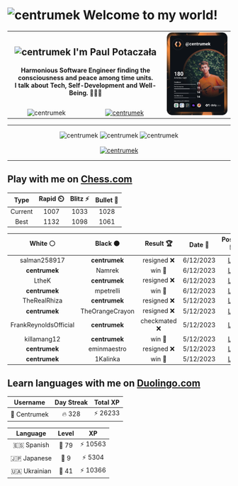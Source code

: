 <h1>
  <img
    src="https://emojis.slackmojis.com/emojis/images/1531849430/4246/blob-sunglasses.gif"
    width="30"
    alt="centrumek"
  />
  Welcome to my world!
</h1>

<table>
  <tbody>
    <tr>
      <td align="center" width="70%" colspan="2">
        <h2>
          <img
            src="https://raw.githubusercontent.com/MartinHeinz/MartinHeinz/master/wave.gif"
            width="30px"
            alt="centrumek"
          />
          I'm Paul Potaczała
        </h2>
        <h4>
          Harmonious Software Engineer finding the consciousness and peace among time units.
          <br/>
          I talk about Tech, Self-Development and Well-Being. 🌿🧘🚀
        </h4>
      </td>
      <td width="30%" rowspan="2">
        <a href="https://app.daily.dev/centrumek">
          <img
            src="./devcard.svg"
            alt="centrumek"
          />
        </a>
      </td>
    </tr>
    <tr align="center">
      <td>
        <img
          src="https://komarev.com/ghpvc/?username=centrumek&label=visitors&color=0e75b6&style=flat"
          alt="centrumek"
        >
      </td>
      <td>
        <a href="https://stackoverflow.com/users/14496012/centrumek">
          <img
            src="https://stackoverflow.com/users/flair/14496012.png?theme=dark"
            alt="centrumek"
          >
        </a>
      </td>
    </tr>
  </tbody>
</table>

---
<div align="center">
  <img 
    src="https://github-readme-stats.vercel.app/api?username=centrumek&show_icons=true&count_private=true&theme=dark&hide_border=true&hide=issues,contribs&bg_color=00000000"
    alt="centrumek"
  />
  <img
    src="https://github-readme-stats.vercel.app/api/top-langs/?username=centrumek&layout=compact&hide_border=true&theme=dark&bg_color=00000000&langs_count=6&exclude_repo=air-statistic-app"
    alt="centrumek"
  />
  <img 
    src="https://github-readme-streak-stats.herokuapp.com?user=centrumek&theme=dark&hide_border=true&background=FFFFFF00"
    alt="centrumek"
  />
  <br/>
  <br/>
  <a href="https://www.buymeacoffee.com/centrumek">
    <img
      src="https://cdn.buymeacoffee.com/buttons/v2/default-orange.png"
      height="50"
      width="210"
      alt="centrumek"
    />
  </a>
</div>

---

## Play with me on [Chess.com](https://www.chess.com/member/centrumek)

<div align="center">
<!--START_SECTION:chessStats-->
<!-- Automatically generated with https://github.com/Balastrong/chess-stats-action -->

| Type | Rapid ⏲️ | Blitz ⚡ | Bullet 🔫 |
|:---:|:---:|:---:|:---:|
| Current | 1007 | 1033 | 1028 |
| Best | 1132 | 1098 | 1061 |

| White ⚪ | Black ⚫ | Result 🏆 | Date 📅 | Position 🗺️ | Type 🕕 |
|:---:|:---:|:---:|:---:|:---:|:---:|
| salman258917 | **centrumek** | resigned ❌ | 6/12/2023 | <a href="http://www.ee.unb.ca/cgi-bin/tervo/fen.pl?select=2k1r3/np3p2/5Bp1/2pP3p/P1P1P3/5B1P/1P3PP1/R3R1K1 b - -">Link</a> | Blitz |
| **centrumek** | Namrek | win 🥇 | 6/12/2023 | <a href="http://www.ee.unb.ca/cgi-bin/tervo/fen.pl?select=6k1/8/6K1/7P/5P2/5P2/8/8 b - -">Link</a> | Blitz |
| LtheK | **centrumek** | resigned ❌ | 6/12/2023 | <a href="http://www.ee.unb.ca/cgi-bin/tervo/fen.pl?select=5r2/1Q6/2ppk3/6pp/3RP3/1P3P1P/P5P1/6K1 b - -">Link</a> | Blitz |
| **centrumek** | mpetrelli | win 🥇 | 6/12/2023 | <a href="http://www.ee.unb.ca/cgi-bin/tervo/fen.pl?select=4q2k/7P/6p1/8/3Qp3/1P5R/P1PKB3/8 b - -">Link</a> | Blitz |
| TheRealRhiza | **centrumek** | resigned ❌ | 5/12/2023 | <a href="http://www.ee.unb.ca/cgi-bin/tervo/fen.pl?select=1Q6/4k3/1K6/4pB2/8/3n4/P7/6N1 b - -">Link</a> | Blitz |
| **centrumek** | TheOrangeCrayon | resigned ❌ | 5/12/2023 | <a href="http://www.ee.unb.ca/cgi-bin/tervo/fen.pl?select=8/8/8/1k6/1P6/2K5/q7/8 w - -">Link</a> | Blitz |
| FrankReynoldsOfficial | **centrumek** | checkmated ❌ | 5/12/2023 | <a href="http://www.ee.unb.ca/cgi-bin/tervo/fen.pl?select=rnb2bnr/pppp3p/7k/6Q1/2BPP2P/8/PPP3P1/RN2K1NR b KQ -">Link</a> | Blitz |
| killamang12 | **centrumek** | win 🥇 | 5/12/2023 | <a href="http://www.ee.unb.ca/cgi-bin/tervo/fen.pl?select=4k3/1r5p/2r5/b3pPp1/1B1P2P1/1K3P1R/1P6/3R4 w - -">Link</a> | Blitz |
| **centrumek** | eminmaestro | resigned ❌ | 5/12/2023 | <a href="http://www.ee.unb.ca/cgi-bin/tervo/fen.pl?select=6k1/p3q2p/6p1/3p4/P7/KP6/5r2/8 w - -">Link</a> | Blitz |
| **centrumek** | 1Kalinka | win 🥇 | 5/12/2023 | <a href="http://www.ee.unb.ca/cgi-bin/tervo/fen.pl?select=8/8/2k5/7B/3p4/3K1P2/1b6/8 b - -">Link</a> | Blitz |

<!--END_SECTION:chessStats-->
</div>

## Learn languages with me on [Duolingo.com](https://www.duolingo.com/profile/Centrumek)

<div align="center">
<!--START_SECTION:duolingoStats-->
<!-- Automatically generated with https://github.com/centrumek/duolingo-readme-stats-->

| Username | Day Streak | Total XP |
|:---:|:---:|:---:|
| 👤 Centrumek | 🔥 328 | ⚡ 26233 |

| Language | Level | XP |
|:---:|:---:|:---:|
| 🇪🇸 Spanish | 👑 79 | ⚡ 10563 |
| 🇯🇵 Japanese | 👑 9 | ⚡ 5304 |
| 🇺🇦 Ukrainian | 👑 41 | ⚡ 10366 |

<!--END_SECTION:duolingoStats-->
</div>
<!--
**centrumek/centrumek** is a ✨ _special_ ✨ repository because its `README.md` (this file) appears on your GitHub profile.

Here are some ideas to get you started:

- 🔭 I’m currently working on ...
- 🌱 I’m currently learning ...
- 👯 I’m looking to collaborate on ...
- 🤔 I’m looking for help with ...
- 💬 Ask me about ...
- 📫 How to reach me: ...
- 😄 Pronouns: ...
- ⚡ Fun fact: ...
-->
